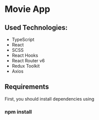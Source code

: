 # Movie App

## Used Technologies:

- TypeScript
- React
- SCSS
- React Hooks
- React Router v6
- Redux Toolkit
- Axios

## Requirements

First, you should install dependencies using 
### npm install


